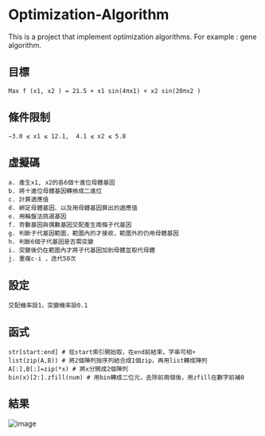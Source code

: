 # Optimization-Algorithm
This is a project that implement optimization algorithms. For example : gene algorithm.

## 目標
    Max f (x1, x2 ) = 21.5 + x1 sin(4πx1) + x2 sin(20πx2 ) 
## 條件限制
    −3.0 ≤ x1 ≤ 12.1,  4.1 ≤ x2 ≤ 5.8 
## 虛擬碼
    a. 產生x1, x2的各6個十進位母體基因
    b. 將十進位母體基因轉換成二進位
    c. 計算適應值
    d. 綁定母體基因、以及用母體基因算出的適應值
    e. 用輪盤法挑選基因
    f. 奇數基因與偶數基因交配產生兩條子代基因
    g. 判斷子代基因範圍，範圍內的才接收，範圍外的仍用母體基因
    h. 判斷6個子代基因是否需突變
    i. 突變後仍在範圍內才將子代基因加到母體並取代母體
    j. 重複c-i ，迭代50次
## 設定
    交配機率設1，突變機率設0.1 
## 函式
    str[start:end] # 從start索引開始取，在end前結束，字串可相+
    list(zip(A,B)) # 將2個陣列按序列結合成1個zip，再用list轉成陣列
    A[:],B[:]=zip(*x) # 將x分開成2個陣列
    bin(x)[2:].zfill(num) # 用bin轉成二位元，去除前兩個後，用zfill在數字前補0
## 結果
![image](https://github.com/leodflag/Python_Optimization-Algorithm/blob/master/ga_result.png)
